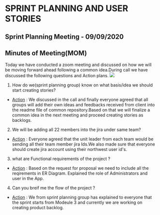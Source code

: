
# SPRINT PLANNING AND USER STORIES
## Sprint Planning Meeting - 09/09/2020
## Minutes of Meeting(MOM)
Today we have conducted a zoom meeting and discussed on how we will be moving forward ahead following a common idea.During call we have discussed the following questions and Action plans.
![](https://github.com/annie0sc/gdp_health_app/blob/master/Sprint%20Planning%20and%20UserStories/Meet_Sprint_Planning.PNG?raw=true)
1. How do we(sprint planning group) know on what basis/idea we should start creating stories?
  - <ins>Action</ins> : We discussed in the call and finally everyone agreed that all groups will add their own ideas and feedbacks received from client into the readme file of       common repository.Based on that we will finalize a common idea in the next meeting and proceed creating stories as backlogs.
  
2. We will be adding all 22 members into the jira under same team?
  - <ins>Action</ins> : Everyone agreed that the unit leader from each team would be sending all their team member jira Ids.We also made sure that everyone should create jira         account using their northwest user id's.
  
3. what are Functional requirements of the project ? 
 - <ins>Action</ins> : Based on the request for proposal we need to include all the reqirements in ER Diagram. Explained the role of Administrators and user in the App.
 
4. Can you breif me the flow of the project ?
 - <ins>Action</ins> : We from sprint planning group has explained to everyone that the sprint starts from Modeule 3 and currently we are working on creating product backlog.
 
